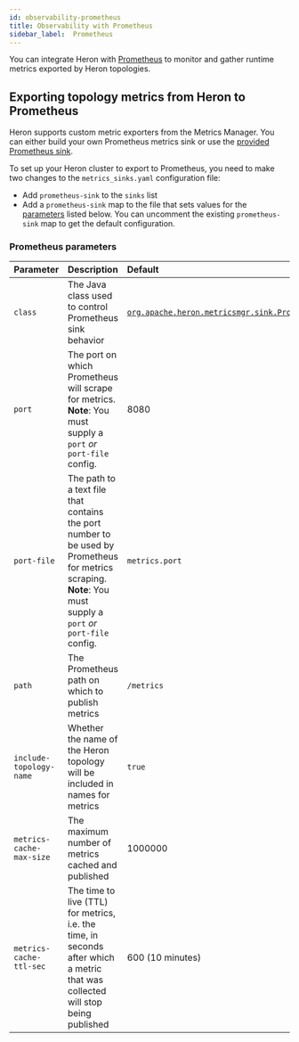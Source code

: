 ```yaml
---
id: observability-prometheus
title: Observability with Prometheus
sidebar_label:  Prometheus
---
```

<!--
    Licensed to the Apache Software Foundation (ASF) under one
    or more contributor license agreements.  See the NOTICE file
    distributed with this work for additional information
    regarding copyright ownership.  The ASF licenses this file
    to you under the Apache License, Version 2.0 (the
    "License"); you may not use this file except in compliance
    with the License.  You may obtain a copy of the License at
      http://www.apache.org/licenses/LICENSE-2.0
    Unless required by applicable law or agreed to in writing,
    software distributed under the License is distributed on an
    "AS IS" BASIS, WITHOUT WARRANTIES OR CONDITIONS OF ANY
    KIND, either express or implied.  See the License for the
    specific language governing permissions and limitations
    under the License.
-->

You can integrate Heron with [Prometheus](https://prometheus.io/) to monitor and gather runtime metrics exported by Heron topologies.

## Exporting topology metrics from Heron to Prometheus

Heron supports custom metric exporters from the Metrics Manager. You can either build your own Prometheus metrics sink or use the [provided Prometheus sink](extending-heron-metric-sink).

To set up your Heron cluster to export to Prometheus, you need to make two changes to the `metrics_sinks.yaml` configuration file:

* Add `prometheus-sink` to the `sinks` list
* Add a `prometheus-sink` map to the file that sets values for the [parameters](#prometheus-parameters) listed below. You can uncomment the existing `prometheus-sink` map to get the default configuration.

### Prometheus parameters

Parameter | Description | Default
:---------|:------------|:-------
`class` | The Java class used to control Prometheus sink behavior | [`org.apache.heron.metricsmgr.sink.PrometheusSink`](/api/org/apache/heron/metricsmgr/sink/PrometheusSink.html)
`port` | The port on which Prometheus will scrape for metrics. **Note**: You must supply a `port` *or* `port-file` config. | 8080
`port-file` | The path to a text file that contains the port number to be used by Prometheus for metrics scraping. **Note**: You must supply a `port` *or* `port-file` config. | `metrics.port`
`path` | The Prometheus path on which to publish metrics | `/metrics`
`include-topology-name` | Whether the name of the Heron topology will be included in names for metrics | `true`
`metrics-cache-max-size` | The maximum number of metrics cached and published | 1000000
`metrics-cache-ttl-sec` | The time to live (TTL) for metrics, i.e. the time, in seconds after which a metric that was collected will stop being published | 600 (10 minutes)
